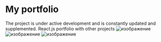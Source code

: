 # My portfolio

The project is under active development and is constantly updated and supplemented.
React.js portfolio with other projects
![изображение](https://github.com/user-attachments/assets/3af9c541-80ea-41c9-819a-83c27e6f1f82)
![изображение](https://github.com/user-attachments/assets/735a918d-50aa-467c-81f7-f873a9ddf0b4)
![изображение](https://github.com/user-attachments/assets/fae059c5-c5ca-4a75-94ea-4de2f25b9f16)
